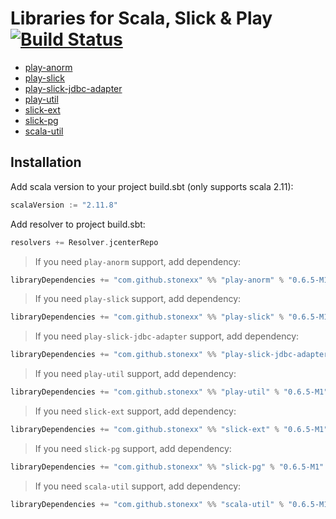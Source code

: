 # Libraries for Scala, Slick & Play [![Build Status](https://travis-ci.org/stonexx/lib.svg?branch=master)](https://travis-ci.org/stonexx/lib)

- [play-anorm](https://github.com/stonexx/lib/tree/master/src/play-anorm)
- [play-slick](https://github.com/stonexx/lib/tree/master/src/play-slick)
- [play-slick-jdbc-adapter](https://github.com/stonexx/lib/tree/master/src/play-slick-jdbc-adapter)
- [play-util](https://github.com/stonexx/lib/tree/master/src/play-util)
- [slick-ext](https://github.com/stonexx/lib/tree/master/src/slick-ext)
- [slick-pg](https://github.com/stonexx/lib/tree/master/src/slick-pg)
- [scala-util](https://github.com/stonexx/lib/tree/master/src/scala-util)

Installation
------------

Add scala version to your project build.sbt (only supports scala 2.11):
```scala
scalaVersion := "2.11.8"
```

Add resolver to project build.sbt:
```scala
resolvers += Resolver.jcenterRepo
```

> If you need `play-anorm` support, add dependency:
```scala
libraryDependencies += "com.github.stonexx" %% "play-anorm" % "0.6.5-M1"
```

> If you need `play-slick` support, add dependency:
```scala
libraryDependencies += "com.github.stonexx" %% "play-slick" % "0.6.5-M1"
```

> If you need `play-slick-jdbc-adapter` support, add dependency:
```scala
libraryDependencies += "com.github.stonexx" %% "play-slick-jdbc-adapter" % "0.6.5-M1"
```

> If you need `play-util` support, add dependency:
```scala
libraryDependencies += "com.github.stonexx" %% "play-util" % "0.6.5-M1"
```

> If you need `slick-ext` support, add dependency:
```scala
libraryDependencies += "com.github.stonexx" %% "slick-ext" % "0.6.5-M1"
```

> If you need `slick-pg` support, add dependency:
```scala
libraryDependencies += "com.github.stonexx" %% "slick-pg" % "0.6.5-M1"
```

> If you need `scala-util` support, add dependency:
```scala
libraryDependencies += "com.github.stonexx" %% "scala-util" % "0.6.5-M1"
```
